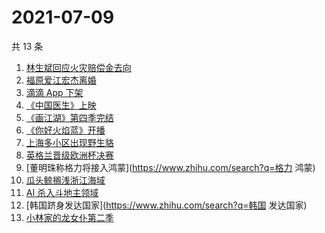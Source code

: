 # 2021-07-09

共 13 条

<!-- BEGIN -->
<!-- 最后更新时间 Fri Jul 09 2021 13:04:54 GMT+0800 (China Standard Time) -->

1. [林生斌回应火灾赔偿金去向](https://www.zhihu.com/search?q=林生斌)
2. [福原爱江宏杰离婚](https://www.zhihu.com/search?q=福原爱)
3. [滴滴 App 下架](https://www.zhihu.com/search?q=滴滴下架)
4. [《中国医生》上映](https://www.zhihu.com/search?q=中国医生)
5. [《画江湖》第四季完结](https://www.zhihu.com/search?q=画江湖之不良人)
6. [《你好火焰蓝》开播](https://www.zhihu.com/search?q=你好火焰蓝)
7. [上海多小区出现野生貉](https://www.zhihu.com/search?q=野生貉)
8. [英格兰晋级欧洲杯决赛](https://www.zhihu.com/search?q=英格兰队)
9. [董明珠称格力将接入鸿蒙](https://www.zhihu.com/search?q=格力 鸿蒙)
10. [瓜头鲸搁浅浙江海域](https://www.zhihu.com/search?q=瓜头鲸搁浅)
11. [AI 杀入斗地主领域](https://www.zhihu.com/search?q=AI斗地主)
12. [韩国跻身发达国家](https://www.zhihu.com/search?q=韩国 发达国家)
13. [小林家的龙女仆第二季](https://www.zhihu.com/search?q=小林家的龙女仆)

<!-- END -->
